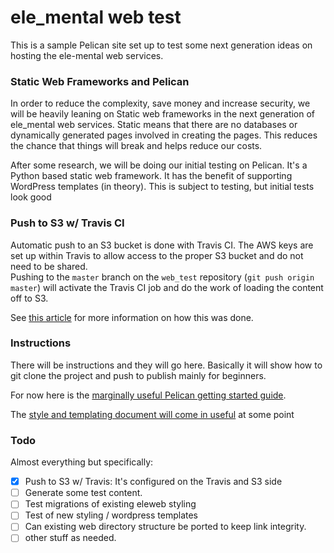 # ele_mental web test

This is a sample Pelican site set up to test some next generation ideas on hosting the ele-mental web services.

### Static Web Frameworks and Pelican

In order to reduce the complexity, save money and increase security, we will be heavily leaning on Static web frameworks in the next generation of ele_mental web services. Static means that there are no databases or dynamically generated pages involved in creating the pages. This reduces the chance that things will break and helps reduce our costs.

After some research, we will be doing our initial testing on Pelican.  It's a Python based static web framework. It has the benefit of supporting WordPress templates (in theory).  This is subject to testing, but initial tests look good

### Push to S3 w/ Travis CI
Automatic push to an S3 bucket is done with Travis CI.  The AWS keys are set up within Travis to allow access to the proper S3 bucket and do not need to be shared.  
Pushing to the `master` branch on the `web_test` repository (`git push origin master`) will activate the Travis CI job and do the work of loading the content off to S3.

See [this article](http://www.gregreda.com/2015/03/26/static-site-deployments/) for more information on how this was done.

### Instructions

There will be instructions and they will go here. Basically it will show how to git clone the project and push to publish mainly for beginners. 

For now here is the [marginally useful Pelican getting started guide](http://docs.getpelican.com/en/3.1.1/getting_started.html).

The [style and templating document will come in useful](http://docs.getpelican.com/en/3.1.1/themes.html) at some point

### Todo

Almost everything but specifically:

  - [x] Push to S3 w/ Travis: It's configured on the Travis and S3 side
  - [ ] Generate some test content.
  - [ ] Test migrations of existing eleweb styling
  - [ ] Test of new styling / wordpress templates
  - [ ] Can existing web directory structure be ported to keep link integrity.
  - [ ] other stuff as needed. 
